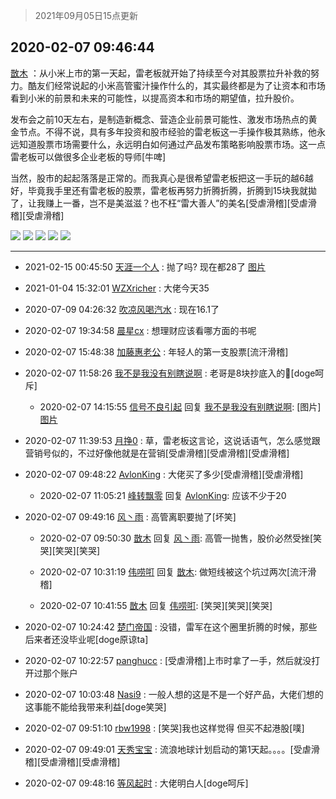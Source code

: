 > 2021年09月05日15点更新
<link rel="stylesheet" href="https://cdn.jsdelivr.net/gh/taotie6/sampleJSON@main/css/photo_show.css">


 ## 2020-02-07 09:46:44 

 [㪚木](https://www.coolapk.com/feed/16323249?shareKey=YjQ4YjE2NWI3NmRmNjEzMTc1MjM~) ：从小米上市的第一天起，雷老板就开始了持续至今对其股票拉升补救的努力。酷友们经常说起的小米高管蜜汁操作什么的，其实最终都是为了让资本和市场看到小米的前景和未来的可能性，以提高资本和市场的期望值，拉升股价。

发布会之前10天左右<!--break-->，是制造新概念、营造企业前景可能性、激发市场热点的黄金节点。不得不说，具有多年投资和股市经验的雷老板这一手操作极其熟练，他永远知道股票市场需要什么，永远明白如何通过产品发布策略影响股票市场。这一点雷老板可以做很多企业老板的导师[牛啤]

当然，股市的起起落落是正常的。而我真心是很希望雷老板把这一手玩的越6越好，毕竟我手里还有雷老板的股票，雷老板再努力折腾折腾，折腾到15块我就拋了，让我赚上一番，岂不是美滋滋？也不枉“雷大善人”的美名[受虐滑稽][受虐滑稽][受虐滑稽] 

<div class="album">
<img class="img-item" src="http://image.coolapk.com/feed/2020/0207/09/1081091_c7d732a0_0001_1078@1080x1080.jpeg" />
<img class="img-item" src="http://image.coolapk.com/feed/2020/0207/09/1081091_dc6fb072_0001_108@1080x1080.jpeg" />
<img class="img-item" src="http://image.coolapk.com/feed/2020/0207/09/1081091_eeffbffd_0001_1082@1080x1080.jpeg" />
<img class="img-item" src="http://image.coolapk.com/feed/2020/0207/09/1081091_f7ddb719_0001_1083@986x1267.jpeg" />
<img class="img-item" src="http://image.coolapk.com/feed/2020/0207/09/1081091_70fbaeea_0001_1085@1080x1506.jpeg" />
</div>

 ------- 

- 2021-02-15 00:45:50 [天涯一个人](uid=3225865) : 抛了吗?
现在都28了 [图片](http://image.coolapk.com/feed/2021/0215/00/3225865_a7b1c062_1149_3053@1440x783.jpeg)

- 2021-01-04 15:32:01 [WZXricher](uid=2779459) : 大佬今天35 

- 2020-07-09 04:26:32 [吹凉风喝汽水](uid=1078141) : 现在16.1了 

- 2020-02-07 19:34:58 [晨星cx](uid=1440432) : 想理财应该看哪方面的书呢 

- 2020-02-07 15:48:38 [加藤惠老公](uid=1266680) : 年轻人的第一支股票[流汗滑稽] 

- 2020-02-07 11:58:26 [我不是我没有别瞎说啊](uid=2231912) : 老哥是8块抄底入的🐴[doge呵斥] 

    - 2020-02-07 14:15:55 [信号不良引起](uid=1352978) 回复 [我不是我没有别瞎说啊](uid=2231912): [图片] [图片](http://image.coolapk.com/feed/2020/0205/19/1352978_385bc03a_3506_3781@960x960.jpeg)

- 2020-02-07 11:39:53 [月挣0](uid=2517331) : 草，雷老板这言论，这说话语气，怎么感觉跟营销号似的，不过好像他就是在营销[受虐滑稽][受虐滑稽][受虐滑稽] 

- 2020-02-07 09:48:22 [AvlonKing](uid=964891) : 大佬买了多少[受虐滑稽][受虐滑稽] 

    - 2020-02-07 11:05:21 [峰转飘零](uid=900024) 回复 [AvlonKing](uid=964891): 应该不少于20 

- 2020-02-07 09:49:16 [风丶雨](uid=1023232) : 高管离职要抛了[坏笑] 

    - 2020-02-07 09:50:30 [㪚木](uid=1081091) 回复 [风丶雨](uid=1023232): 高管一抛售，股价必然受挫[笑哭][笑哭][笑哭] 

    - 2020-02-07 10:31:19 [伟唠咑](uid=488448) 回复 [㪚木](uid=1081091): 做短线被这个坑过两次[流汗滑稽] 

    - 2020-02-07 10:41:55 [㪚木](uid=1081091) 回复 [伟唠咑](uid=488448): [笑哭][笑哭][笑哭] 

- 2020-02-07 10:24:42 [楚门帝国](uid=1551482) : 没错，雷军在这个圈里折腾的时候，那些后来者还没毕业呢[doge原谅ta] 

- 2020-02-07 10:22:57 [panghucc](uid=1296648) : [受虐滑稽]上市时拿了一手，然后就没打开过那个账户 

- 2020-02-07 10:03:48 [Nasi9](uid=2003986) : 一般人想的这是不是一个好产品，大佬们想的这事能不能给我带来利益[doge笑哭] 

- 2020-02-07 09:51:10 [rbw1998](uid=602980) : [笑哭]我也这样觉得  但买不起港股[噗] 

- 2020-02-07 09:49:01 [天秀宝宝](uid=1779214) : 流浪地球计划启动的第1天起。。。。[受虐滑稽][受虐滑稽][受虐滑稽] 

- 2020-02-07 09:48:16 [等风起时](uid=1768751) : 大佬明白人[doge呵斥] 

